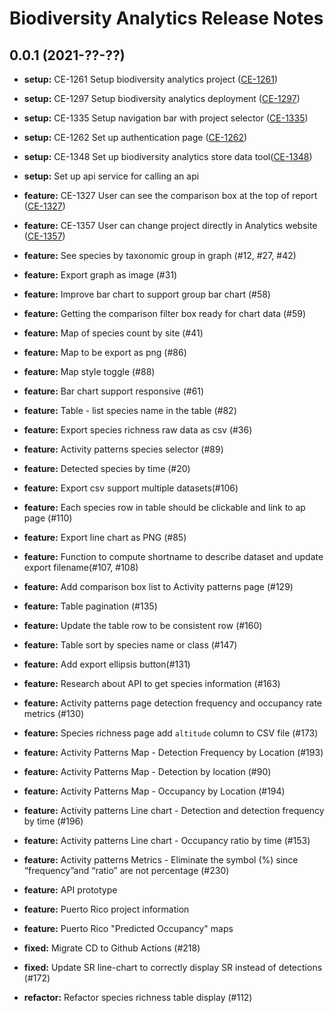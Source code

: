 # Biodiversity Analytics Release Notes

## 0.0.1 (2021-??-??)

- **setup:** CE-1261 Setup biodiversity analytics project ([CE-1261](https://jira.rfcx.org/browse/CE-1261))
- **setup:** CE-1297 Setup biodiversity analytics deployment ([CE-1297](https://jira.rfcx.org/browse/CE-1297))
- **setup:** CE-1335 Setup navigation bar with project selector ([CE-1335](https://jira.rfcx.org/browse/CE-1335))
- **setup:** CE-1262 Set up authentication page ([CE-1262](https://jira.rfcx.org/browse/CE-1262))
- **setup:** CE-1348 Set up biodiversity analytics store data tool([CE-1348](https://jira.rfcx.org/browse/CE-1348))
- **setup:** Set up api service for calling an api

- **feature:** CE-1327 User can see the comparison box at the top of report ([CE-1327](https://jira.rfcx.org/browse/CE-1327))
- **feature:** CE-1357 User can change project directly in Analytics website ([CE-1357](https://jira.rfcx.org/browse/CE-1357))
- **feature:** See species by taxonomic group in graph (#12, #27, #42)
- **feature:** Export graph as image (#31)
- **feature:** Improve bar chart to support group bar chart (#58)
- **feature:** Getting the comparison filter box ready for chart data (#59)
- **feature:** Map of species count by site (#41)
- **feature:** Map to be export as png (#86)
- **feature:** Map style toggle (#88)
- **feature:** Bar chart support responsive (#61)
- **feature:** Table - list species name in the table (#82)
- **feature:** Export species richness raw data as csv (#36)
- **feature:** Activity patterns species selector (#89)
- **feature:** Detected species by time (#20)
- **feature:** Export csv support multiple datasets(#106)
- **feature:** Each species row in table should be clickable and link to ap page (#110)
- **feature:** Export line chart as PNG (#85)
- **feature:** Function to compute shortname to describe dataset and update export filename(#107, #108)
- **feature:** Add comparison box list to Activity patterns page (#129)
- **feature:** Table pagination (#135)
- **feature:** Update the table row to be consistent row (#160)
- **feature:** Table sort by species name or class (#147)
- **feature:** Add export ellipsis button(#131)
- **feature:** Research about API to get species information (#163)
- **feature:** Activity patterns page detection frequency and occupancy rate metrics (#130)
- **feature:** Species richness page add `altitude` column to CSV file (#173)
- **feature:** Activity Patterns Map - Detection Frequency by Location (#193)
- **feature:** Activity Patterns Map - Detection by location (#90)
- **feature:** Activity Patterns Map - Occupancy by Location (#194)
- **feature:** Activity patterns Line chart - Detection and detection frequency by time (#196)
- **feature:** Activity patterns Line chart - Occupancy ratio by time (#153)
- **feature:** Activity patterns Metrics - Eliminate the symbol (%) since “frequency”and “ratio” are not percentage (#230)
- **feature:** API prototype
- **feature:** Puerto Rico project information
- **feature:** Puerto Rico "Predicted Occupancy" maps

- **fixed:** Migrate CD to Github Actions (#218)
- **fixed:** Update SR line-chart to correctly display SR instead of detections (#172)

- **refactor:** Refactor species richness table display (#112)
